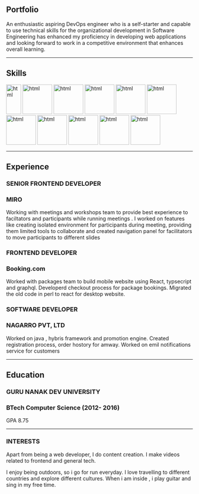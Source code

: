 ## Portfolio

An enthusiastic aspiring DevOps engineer who is a self-starter and capable to use technical skills for the organizational development in Software Engineering has enhanced my proficiency in developing web applications and looking forward to work in a competitive environment that enhances overall learning.


---

## Skills

<p align='left'>
  <img src="https://upload.wikimedia.org/wikipedia/commons/thumb/3/35/Tux.svg/1200px-Tux.svg.png" alt="html" width="40" height="80">
   <img src="https://git-scm.com/images/logos/downloads/Git-Icon-1788C.png" alt="html" width="80" height="80">
   <img src="https://upload.wikimedia.org/wikipedia/commons/thumb/5/52/Apache_Maven_logo.svg/2560px-Apache_Maven_logo.svg.png" alt="html" width="80" height="80">
   <img src="https://user-images.githubusercontent.com/7955995/29498304-ee71d418-85c6-11e7-9f95-e87a4439ed3c.png" alt="html" width="80" height="80">
   <img src="https://www.logolynx.com/images/logolynx/s_59/59c885c20205e66a44aa9b812defd201.jpeg" alt="html" width="80" height="80">
   <img src="https://logowik.com/content/uploads/images/jenkins8460.jpg" alt="html" width="80" height="80">
   <img src="https://logos-world.net/wp-content/uploads/2021/02/Docker-Symbol.png" alt="html" width="80" height="80">
   <img src="https://www.vectorlogo.zone/logos/kubernetes/kubernetes-ar21.png" alt="html" width="80" height="80">
  <img src="https://upload.wikimedia.org/wikipedia/commons/thumb/2/24/Ansible_logo.svg/1664px-Ansible_logo.svg.png" alt="html" width="80" height="80">
  <img src="https://www.vectorlogo.zone/logos/terraformio/terraformio-ar21.png" alt="html" width="80" height="80">
  <img src="https://www.nagios.org/wp-content/uploads/2015/06/Nagios-Logo.jpg" alt="html" width="80" height="80">
  
</p>

---

## Experience

### **SENIOR FRONTEND DEVELOPER**
### MIRO

Working with meetings and workshops team to provide best experience to faciltators and participants while running meetings . I worked on features like creating isolated environment for participants during meeting, providing them limited tools to collaborate and created navigation panel for facilitators to move participants to different slides

### **FRONTEND DEVELOPER**
### Booking.com

Worked with packages team to build mobile website using React, typsecript and graphql. Developerd checkout process for package bookings. Migrated the old code in perl to react for desktop website.

### **SOFTWARE DEVELOPER**
### NAGARRO PVT, LTD

Worked on java , hybris framework and promotion engine. Created registration process, order hostory for amway. Worked on emil notifications service for customers

---

## Education

### **GURU NANAK DEV UNIVERSITY**
### BTech Computer Science (2012- 2016)
GPA 8.75

---

### INTERESTS
Apart from being a web developer, I do content creation. I make videos related to frontend and general tech.

I enjoy being outdoors, so i go for run everyday. I love travelling to different countries and explore different cultures. When i am inside , i play guitar and sing in my free time.
